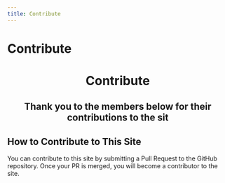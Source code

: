 ```yaml
---
title: Contribute
---
```

# Contribute
<script setup>
import { VPTeamMembers } from 'vitepress/theme'

const members = [
  {
    avatar: '/Image/QingFeng.png',
    name: 'QingFeng',
    title: 'Main Developer',
    org: 'XtremeWave',
    orgLink: 'https://github.com/XtremeWave',
    links: [
      { icon: 'github', link: 'https://github.com/QingFeng-awa' }
    ]
  },
  {
    avatar: '/Image/LezaiYa1.png',
    name: 'LezaiYa1',
    title: 'Developer',
    links: [
      { icon: 'github', link: 'https://github.com/LezaiYa1' }
    ]
  },
  {
    avatar: '/Image/Slok7565.png',
    name: 'Slok7565',
    title: 'Contributor',
    org: 'XtremeWave',
    orgLink: 'https://github.com/XtremeWave',
    links: [
      { icon: 'github', link: 'https://github.com/Slok7565' }
    ]
  }
]
</script>

<div align="center">

# Contribute
## Thank you to the members below for their contributions to the sit
<VPTeamMembers size="medium" :members="members" />

</div>

## How to Contribute to This Site
You can contribute to this site by submitting a Pull Request to the GitHub repository. Once your PR is merged, you will become a contributor to the site.